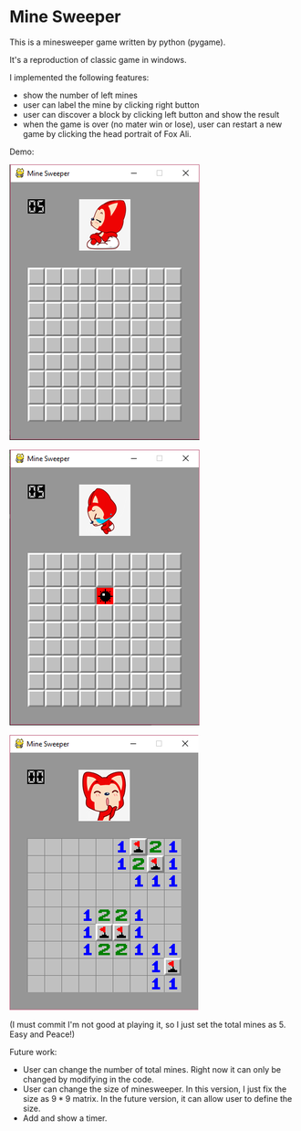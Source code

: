 # Mine Sweeper
This is a minesweeper game written by python (pygame).

It's a reproduction of classic game in windows. 

I implemented the following features:

* show the number of left mines
* user can label the mine by clicking right button
* user can discover a block by clicking left button and show the result
* when the game is over (no mater win or lose), user can restart a new game by clicking the head portrait of Fox Ali.

Demo:

![demo_1](https://github.com/Jiashuo-Sun/MineSweeper/blob/master/demo_picture/demo_1.png)

![demo_2](https://github.com/Jiashuo-Sun/MineSweeper/blob/master/demo_picture/demo_2.png)

![demo_3](https://github.com/Jiashuo-Sun/MineSweeper/blob/master/demo_picture/demo_3.png)

(I must commit I'm not good at playing it, so I just set the total mines as 5. Easy and Peace!)

Future work:

* User can change the number of total mines. Right now it can only be changed by modifying in the code.
* User can change the size of minesweeper. In this version, I just fix the size as $9*9$ matrix. In the future version, it can allow user to define the size.
* Add and show a timer. 